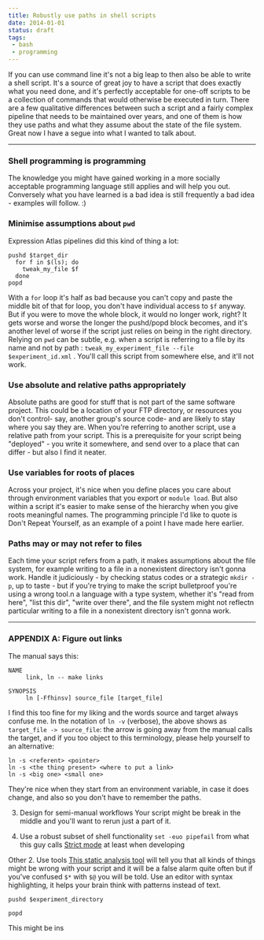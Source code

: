 ```yaml
---
title: Robustly use paths in shell scripts
date: 2014-01-01
status: draft
tags:
 - bash
 - programming
---
```


If you can use command line it's not a big leap to then also be able to write a shell script. It's a source of great joy to have a script that does exactly what you need done, and it's perfectly acceptable for one-off scripts to be a collection of commands that would otherwise be executed in turn. There are a few qualitative differences between such a script and a fairly complex pipeline that needs to be maintained over years, and one of them is how they use paths and what they assume about the state of the file system. Great now I have a segue into what I wanted to talk about.

---
### Shell programming is programming
The knowledge you might have gained working in a more socially acceptable programming language still applies and will help you out. Conversely what you have learned is a bad idea is still frequently a bad idea - examples will follow. :)

### Minimise assumptions about `pwd`
Expression Atlas pipelines did this kind of thing a lot:
```
pushd $target_dir
  for f in $(ls); do
    tweak_my_file $f
  done
popd
```
With a `for` loop it's half as bad because you can't copy and paste the middle bit of that for loop, you don't have individual access to `$f` anyway. But if you were to move the whole block, it would no longer work, right? It gets worse and worse the longer the pushd/popd block becomes, and it's another level of worse if the script just relies on being in the right directory. Relying on `pwd` can be subtle, e.g. when a script is referring to a file by its name and not by path : `tweak_my_experiment_file --file $experiment_id.xml` . You'll call this script from somewhere else, and it'll not work.

### Use absolute and relative paths appropriately
Absolute paths are good for stuff that is not part of the same software project. This could be a location of your FTP directory, or resources you don't control- say, another group's source code- and are likely to stay where you say they are. When you're referring to another script, use a relative path from your script. This is a prerequisite for your script being "deployed" - you write it somewhere, and send over to a place that can differ - but also I find it neater. 

### Use variables for roots of places
Across your project, it's nice when you define places you care about through environment variables that you export or `module load`. But also within a script it's easier to make sense of the hierarchy when you give roots meaningful names. The programming principle I'd like to quote is Don't Repeat Yourself, as an example of a point I have made here earlier.

### Paths may or may not refer to files
Each time your script refers from a path, it makes assumptions about the file system, for example writing to a file in a nonexistent directory isn't gonna work. Handle it judiciously - by checking status codes or a strategic `mkdir -p`, up to taste - but if you're trying to make the script bulletproof you're using a wrong tool.n a language with a type system, whether it's "read from here", "list this dir", "write over there", and the file system might not reflectn particular writing to a file in a nonexistent directory isn't gonna work. 

---


### APPENDIX A: Figure out links
The manual says this:
```
NAME
     link, ln -- make links

SYNOPSIS
     ln [-Ffhinsv] source_file [target_file]
```
I find this too fine for my liking and the words source and target always confuse me. In the notation of `ln -v` (verbose), the above shows as
`target_file -> source_file`: the arrow is going away from the manual calls the target, and if you too object to this terminology, please help yourself to an alternative:

```
ln -s <referent> <pointer> 
ln -s <the thing present> <where to put a link>
ln -s <big one> <small one>
```  


They're nice when they start from an environment variable, in case it does change, and also so you don't have to remember the paths. 

3. Design for semi-manual workflows
Your script might be break in the middle and you'll want to rerun just a part of it. 



3. Use a robust subset of shell functionality
`set -euo pipefail` from what this guy calls [Strict mode](http://redsymbol.net/articles/unofficial-bash-strict-mode/) at least when developing














Other
2. Use tools
[This static analysis tool](http://www.shellcheck.net/) will tell you that all kinds of things might be wrong with your script and it will be a false alarm quite often but if you've confused `$*` with `$@` you will be told.
Use an editor with syntax highlighting, it helps your brain think with patterns instead of text.


```
pushd $experiment_directory

popd
```
This might be ins
